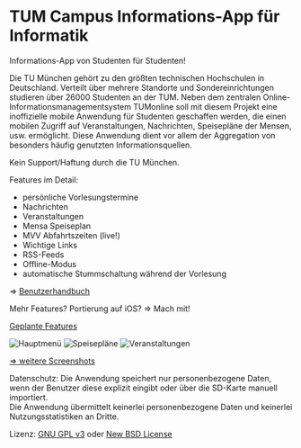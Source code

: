﻿TUM Campus Informations-App für Informatik
==========================================

Informations-App von Studenten für Studenten!

Die TU München gehört zu den größten technischen Hochschulen in Deutschland. Verteilt über mehrere Standorte und Sondereinrichtungen studieren über 26000 Studenten an der TUM. Neben dem zentralen Online-Informationsmanagementsystem TUMonline soll mit diesem Projekt eine
inoffizielle mobile Anwendung für Studenten geschaffen werden, die einen mobilen Zugriff auf Veranstaltungen, Nachrichten, Speisepläne der Mensen, usw. ermöglicht. Diese Anwendung dient vor allem der Aggregation von besonders häufig genutzten Informationsquellen.

Kein Support/Haftung durch die TU München.

Features im Detail:

- persönliche Vorlesungstermine
- Nachrichten
- Veranstaltungen
- Mensa Speiseplan
- MVV Abfahrtszeiten (live!)
- Wichtige Links
- RSS-Feeds
- Offline-Modus
- automatische Stummschaltung während der Vorlesung

=> [Benutzerhandbuch](raw/master/doc/Handbuch/Handbuch_19-07-11_cr_final.pdf)

Mehr Features? Portierung auf iOS? => Mach mit!

[Geplante Features](tree/master/doc/Tasks_Nice_to_have)

![Hauptmenü](raw/master/doc/Screenshots/TumCampus1_240.png)
![Speisepläne](raw/master/doc/Screenshots/TumCampus2_240.png)
![Veranstaltungen](raw/master/doc/Screenshots/TumCampus4_240.png)

[=> weitere Screenshots](tree/master/doc/Screenshots)

Datenschutz:
Die Anwendung speichert nur personenbezogene Daten, wenn der Benutzer diese explizit eingibt oder über die SD-Karte manuell importiert.<br>
Die Anwendung übermittelt keinerlei personenbezogene Daten und keinerlei Nutzungsstatistiken an Dritte.

Lizenz: [GNU GPL v3](http://www.gnu.org/licenses/gpl.html) oder [New BSD License](http://www.opensource.org/licenses/bsd-license.php)